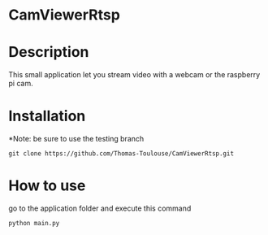 # CamViewerRtsp
<h1>Description</h1>
<p>This small application let you stream video with a webcam or the raspberry pi cam. </p>

# Installation
*Note: be sure to use the testing branch
```
git clone https://github.com/Thomas-Toulouse/CamViewerRtsp.git
``` 
# How to use
go to the application folder and execute this command 
```
python main.py
```
